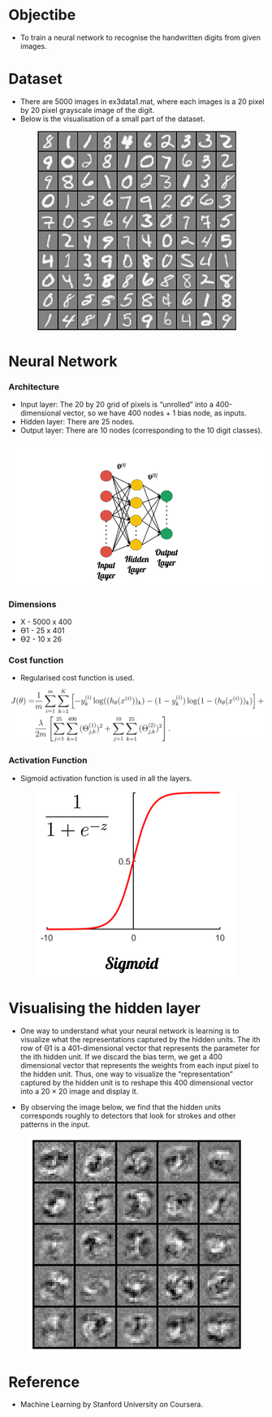 # Objectibe

- To train a neural network to recognise the handwritten digits from given images.

# Dataset

- There are 5000 images in ex3data1.mat, where each images is a 20 pixel by 20 pixel grayscale image of the digit.
- Below is the visualisation of a small part of the dataset.

<p align="center">
  <img src="images/Dataset.png">
</p>

# Neural Network

### Architecture

- Input layer: The 20 by 20 grid of pixels is “unrolled” into a 400-dimensional vector, so we have 400 nodes + 1 bias node, as inputs.
- Hidden layer: There are 25 nodes.
- Output layer: There are 10 nodes (corresponding to the 10 digit classes). 

<p align="center">
  <img src="images/NeuralNetworkArchitecture.png">
</p>

### Dimensions

- X - 5000 x 400
- Ө1 - 25 x 401
- Ө2 - 10 x 26

### Cost function

- Regularised cost function is used.
<p align="center">
  <img src="images/CostFunction.png">
</p>

### Activation Function

- Sigmoid activation function is used in all the layers.

<p align="center">
  <img src="images/Sigmoid.png">
</p>

# Visualising the hidden layer

- One way to understand what your neural network is learning is to visualize what the representations captured by the hidden units. The ith row of Θ1 is a 401-dimensional vector that represents the parameter for the ith hidden unit. If we discard the bias term, we get a 400 dimensional vector that represents the weights from each input pixel to the hidden unit. Thus, one way to visualize the “representation” captured by the hidden unit is to reshape this 400 dimensional vector into a 20 × 20 image and display it.

- By observing the image below, we find that the hidden units corresponds roughly to detectors that look for strokes and other patterns in the input.

<p align="center">
  <img src = "images/visualisingHiddenUnits.png">
</p>

# Reference
- Machine Learning by Stanford University on Coursera.

